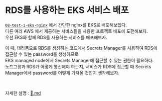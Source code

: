# RDS를 사용하는 EKS 서비스 배포

[`08-test-1-eks-nginx`](https://github.com/hj-s18/terraform-aws/tree/08-test-1-eks-nginx) 에서 간단한 nginx를 EKS로 배포해보았다. <br>
다른 여러 AWS 에서 제공하는 서비스들을 사용한 프로젝트 배포에 도전해보자. <br>
우선 EKS와 함께 RDS를 사용하는 서비스를 배포해보자. <br>

이 때, 테라폼으로 RDS를 생성하는 코드에서 Secrets Manager를 사용하여 RDS에 접근할 수 있는 password를 생성하므로 <br>
EKS managed node에서 Secrets Manager에 접근할 수 있는 권한이 필요하다. <br>
노드그룹과 RDS가 어떻게 통신해야 하는지, 서비스가 RDS에 접근할 때 Secrets Manager에서 password를 어떻게 가져올 것인지 생각해보자. <br>

<br>

자세한 설명 : [📖.md](https://github.com/hj-s18/terraform-aws/blob/08-test-2-testcode-yaml/%F0%9F%93%96.md)

<br>
<br>
<br>
